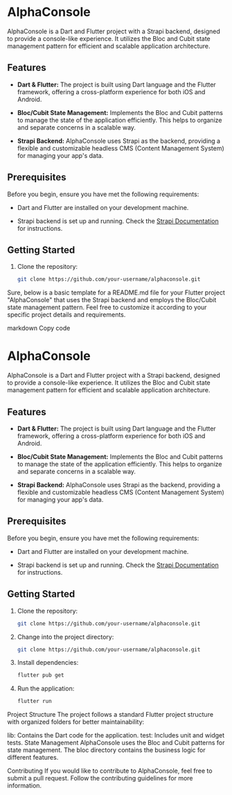 # AlphaConsole

AlphaConsole is a Dart and Flutter project with a Strapi backend, designed to provide a console-like experience. It utilizes the Bloc and Cubit state management pattern for efficient and scalable application architecture.

## Features

- **Dart & Flutter:** The project is built using Dart language and the Flutter framework, offering a cross-platform experience for both iOS and Android.

- **Bloc/Cubit State Management:** Implements the Bloc and Cubit patterns to manage the state of the application efficiently. This helps to organize and separate concerns in a scalable way.

- **Strapi Backend:** AlphaConsole uses Strapi as the backend, providing a flexible and customizable headless CMS (Content Management System) for managing your app's data.

## Prerequisites

Before you begin, ensure you have met the following requirements:

- Dart and Flutter are installed on your development machine.

- Strapi backend is set up and running. Check the [Strapi Documentation](https://strapi.io/documentation) for instructions.

## Getting Started

1. Clone the repository:

   ```bash
   git clone https://github.com/your-username/alphaconsole.git


Sure, below is a basic template for a README.md file for your Flutter project "AlphaConsole" that uses the Strapi backend and employs the Bloc/Cubit state management pattern. Feel free to customize it according to your specific project details and requirements.

markdown
Copy code
# AlphaConsole

AlphaConsole is a Dart and Flutter project with a Strapi backend, designed to provide a console-like experience. It utilizes the Bloc and Cubit state management pattern for efficient and scalable application architecture.

## Features

- **Dart & Flutter:** The project is built using Dart language and the Flutter framework, offering a cross-platform experience for both iOS and Android.

- **Bloc/Cubit State Management:** Implements the Bloc and Cubit patterns to manage the state of the application efficiently. This helps to organize and separate concerns in a scalable way.

- **Strapi Backend:** AlphaConsole uses Strapi as the backend, providing a flexible and customizable headless CMS (Content Management System) for managing your app's data.

## Prerequisites

Before you begin, ensure you have met the following requirements:

- Dart and Flutter are installed on your development machine.

- Strapi backend is set up and running. Check the [Strapi Documentation](https://strapi.io/documentation) for instructions.

## Getting Started

1. Clone the repository:

   ```bash
   git clone https://github.com/your-username/alphaconsole.git

2. Change into the project directory:
   
     ```bash
   git clone https://github.com/your-username/alphaconsole.git

3. Install dependencies:

   ```bash
   flutter pub get

4. Run the application:

   ```bash
   flutter run

Project Structure
The project follows a standard Flutter project structure with organized folders for better maintainability:

lib: Contains the Dart code for the application.
test: Includes unit and widget tests.
State Management
AlphaConsole uses the Bloc and Cubit patterns for state management. The bloc directory contains the business logic for different features.

Contributing
If you would like to contribute to AlphaConsole, feel free to submit a pull request. Follow the contributing guidelines for more information.
